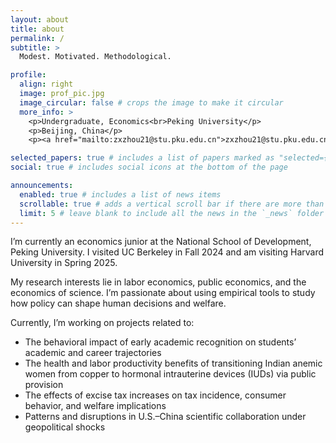 ```yaml
---
layout: about
title: about
permalink: /
subtitle: >
  Modest. Motivated. Methodological.

profile:
  align: right
  image: prof_pic.jpg
  image_circular: false # crops the image to make it circular
  more_info: >
    <p>Undergraduate, Economics<br>Peking University</p>
    <p>Beijing, China</p>
    <p><a href="mailto:zxzhou21@stu.pku.edu.cn">zxzhou21@stu.pku.edu.cn</a></p>

selected_papers: true # includes a list of papers marked as "selected={true}"
social: true # includes social icons at the bottom of the page

announcements:
  enabled: true # includes a list of news items
  scrollable: true # adds a vertical scroll bar if there are more than 3 news items
  limit: 5 # leave blank to include all the news in the `_news` folder
---
```


I’m currently an economics junior at the National School of Development, Peking University. I visited UC Berkeley in Fall 2024 and am visiting Harvard University in Spring 2025.

My research interests lie in labor economics, public economics, and the economics of science. I’m passionate about using empirical tools to study how policy can shape human decisions and welfare.

Currently, I’m working on projects related to:
  - The behavioral impact of early academic recognition on students’ academic and career trajectories  
  - The health and labor productivity benefits of transitioning Indian anemic women from copper to hormonal intrauterine devices (IUDs) via public provision  
  - The effects of excise tax increases on tax incidence, consumer behavior, and welfare implications  
  - Patterns and disruptions in U.S.–China scientific collaboration under geopolitical shocks